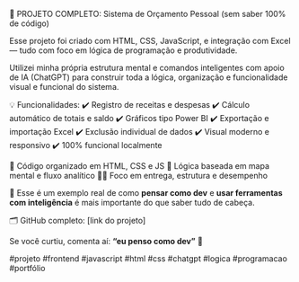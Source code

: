 🚀 PROJETO COMPLETO: Sistema de Orçamento Pessoal (sem saber 100% de código)

Esse projeto foi criado com HTML, CSS, JavaScript, e integração com Excel — tudo com foco em lógica de programação e produtividade.

Utilizei minha própria estrutura mental e comandos inteligentes com apoio de IA (ChatGPT) para construir toda a lógica, organização e funcionalidade visual e funcional do sistema.

💡 Funcionalidades:
✔️ Registro de receitas e despesas
✔️ Cálculo automático de totais e saldo
✔️ Gráficos tipo Power BI
✔️ Exportação e importação Excel
✔️ Exclusão individual de dados
✔️ Visual moderno e responsivo
✔️ 100% funcional localmente

📂 Código organizado em HTML, CSS e JS
🧠 Lógica baseada em mapa mental e fluxo analítico
👨‍💻 Foco em entrega, estrutura e desempenho

🎯 Esse é um exemplo real de como **pensar como dev** e **usar ferramentas com inteligência** é mais importante do que saber tudo de cabeça.

🗂️ GitHub completo: [link do projeto]

Se você curtiu, comenta aí: **“eu penso como dev”** 💬

#projeto #frontend #javascript #html #css #chatgpt #logica #programacao #portfólio
